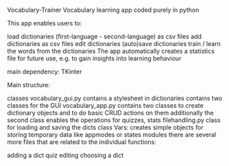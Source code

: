 Vocabulary-Trainer
Vocabulary learning app coded purely in python

This app enables users to:

load dictionaries (first-language - second-language) as csv files
add dictionaries as csv files
edit dictionaries
(auto)save dictionaries
train / learn the words from the dictionaries
The app automatically creates a statistics file for future use, e.g. to gain insights into learning behaviour

main dependency: TKinter

Main structure:

classes
vocabulary_gui.py contains a stylesheet in dictionaries contains two classes for the GUI
vocabulary_app.py contains two classes to create dictionary objects and to do basic CRUD actions on them additionally the second class enables the operations for quizzes, stats
filehandling.py class for loading and saving the dicts
class Vars: creates simple objects for storing temporary data like appmodes or states
modules
there are several more files that are related to the individual functions:

adding a dict
quiz
editing
choosing a dict
